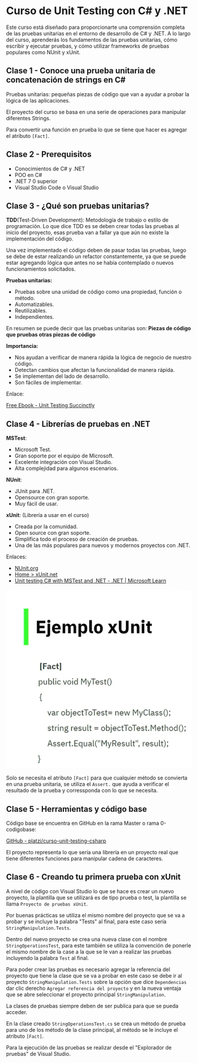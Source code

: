 # Curso de Unit Testing con C# y .NET

Este curso está diseñado para proporcionarte una comprensión completa de las pruebas unitarias en el entorno de desarrollo de C# y .NET. A lo largo del curso, aprenderás los fundamentos de las pruebas unitarias, cómo escribir y ejecutar pruebas, y cómo utilizar frameworks de pruebas populares como NUnit y xUnit.

## Clase 1 - Conoce una prueba unitaria de concatenación de strings en C\#

Pruebas unitarias: pequeñas piezas de código que van a ayudar a probar la lógica de las aplicaciones.

El proyecto del curso se basa en una serie de operaciones para manipular diferentes Strings.

Para convertir una función en prueba lo que se tiene que hacer es agregar el atributo `[Fact]`.

## Clase 2 - Prerequisitos

- Conocimientos de C# y .NET
- POO en C#
- .NET 7 0 superior
- Visual Studio Code o Visual Studio

## Clase 3 - ¿Qué son pruebas unitarias?

**TDD**(Test-Driven Development): Metodología de trabajo o estilo de programación. Lo que dice TDD es se deben crear todas las pruebas al inicio del proyecto, esas prueba van a fallar ya que aún no existe la implementación del código.

Una vez implementado el código deben de pasar todas las pruebas, luego se debe de estar realizando un refactor constantemente, ya que se puede estar agregando lógica que antes no se habia contemplado o nuevos funcionamientos solicitados.

**Pruebas unitarias:**

- Pruebas sobre una unidad de código como una propiedad, función o método.
- Automatizables.
- Reutilizables.
- Independientes.

En resumen se puede decir que las pruebas unitarias son: **Piezas de código que pruebas otras piezas de código**

**Importancia:**

- Nos ayudan a verificar de manera rápida la lógica de negocio de nuestro código.
- Detectan cambios que afectan la funcionalidad de manera rápida.
- Se implementan del lado de desarrollo.
- Son fáciles de implementar.

Enlace:

[Free Ebook - Unit Testing Succinctly](https://www.syncfusion.com/succinctly-free-ebooks/unittesting)

## Clase 4 - Librerías de pruebas en .NET

**MSTest**:

- Microsoft Test.
- Gran soporte por el equipo de Microsoft.
- Excelente integración con Visual Studio.
- Alta complejidad para algunos escenarios.

**NUnit**:

- JUnit para .NET.
- Opensource con gran soporte.
- Muy fácil de usar.

**xUnit**: (Librería a usar en el curso)

- Creada por la comunidad.
- Open source con gran soporte.
- Simplifica todo el proceso de creación de pruebas.
- Una de las más populares para nuevos y modernos proyectos con .NET.


Enlaces:

- [NUnit.org](https://nunit.org/)
- [Home > xUnit.net](https://xunit.net/)
- [Unit testing C# with MSTest and .NET - .NET | Microsoft Learn](https://learn.microsoft.com/en-us/dotnet/core/testing/unit-testing-with-mstest)

![Ejemplo de XUnit](images/ejemplo_xunit.png)

Solo se necesita el atributo `[Fact]` para que cualquier método se convierta en una prueba unitaria, se utiliza el `Assert.` que ayuda a verificar el resultado de la prueba y corressponda con lo que se necesita.

## Clase 5 - Herramientas y código base

Código base se encuentra en GitHub en la rama Master o rama 0-codigobase:

[GitHub - platzi/curso-unit-testing-csharp](https://github.com/platzi/curso-unit-testing-csharp)

El proyecto representa lo que sería una librería en un proyecto real que tiene diferentes funciones para manipular cadena de caracteres.

## Clase 6 - Creando tu primera prueba con xUnit

A nivel de código con Visual Studio lo que se hace es crear un nuevo proyecto, la plantilla que se utilizará es de tipo prueba o test, la plantilla se llama `Proyecto de pruebas xUnit`.

Por buenas prácticas se utiliza el mismo nombre del proyecto que se va a probar y se incluye la palabra "Tests" al final, para este caso sería `StringManipulation.Tests`.

Dentro del nuevo proyecto se crea una nueva clase con el nombre `StringOperationsTest`, para este también se utiliza la convención de ponerle el mismo nombre de la case a la que se le van a realizar las pruebas incluyendo la palabra `Test` al final.

Para poder crear las pruebas es necesario agregar la referencia del proyecto que tiene la clase que se va a probar en este caso se debe ir al proyecto `StringManipulation.Tests` sobre la opción que dice `Dependencias` dar clic derecho `Agregar referencia del proyecto` y en la nueva ventaja que se abre seleccionar el proyecto principal `StringManipulation`.

La clases de pruebas siempre deben de ser publica para que se pueda acceder.

En la clase creado `StringOperationsTest.cs` se crea un método de prueba para uno de los método de la clase principal, al método se le incluye el atributo `[Fact]`.

Para la ejecución de las pruebas se realizar desde el "Explorador de pruebas" de  Visual Studio.

